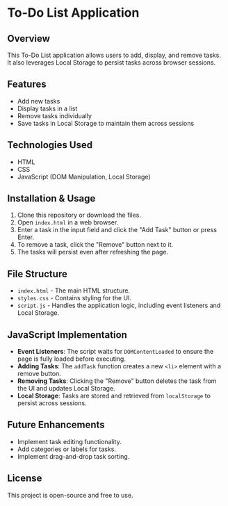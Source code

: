 # To-Do List Application

## Overview

This To-Do List application allows users to add, display, and remove tasks. It also leverages Local Storage to persist tasks across browser sessions.

## Features

- Add new tasks
- Display tasks in a list
- Remove tasks individually
- Save tasks in Local Storage to maintain them across sessions

## Technologies Used

- HTML
- CSS
- JavaScript (DOM Manipulation, Local Storage)

## Installation & Usage

1. Clone this repository or download the files.
2. Open `index.html` in a web browser.
3. Enter a task in the input field and click the "Add Task" button or press Enter.
4. To remove a task, click the "Remove" button next to it.
5. The tasks will persist even after refreshing the page.

## File Structure

- `index.html` - The main HTML structure.
- `styles.css` - Contains styling for the UI.
- `script.js` - Handles the application logic, including event listeners and Local Storage.

## JavaScript Implementation

- **Event Listeners**: The script waits for `DOMContentLoaded` to ensure the page is fully loaded before executing.
- **Adding Tasks**: The `addTask` function creates a new `<li>` element with a remove button.
- **Removing Tasks**: Clicking the "Remove" button deletes the task from the UI and updates Local Storage.
- **Local Storage**: Tasks are stored and retrieved from `localStorage` to persist across sessions.

## Future Enhancements

- Implement task editing functionality.
- Add categories or labels for tasks.
- Implement drag-and-drop task sorting.

## License

This project is open-source and free to use.